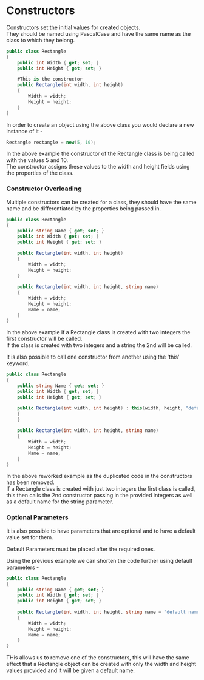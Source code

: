# Constructors

Constructors set the initial values for created objects.  
They should be named using PascalCase and have the same name as the class to which they belong.  

```C#
public class Rectangle
{
    public int Width { get; set; }
    public int Height { get; set; }

    #This is the constructor
    public Rectangle(int width, int height)
    {
        Width = width;
        Height = height;
    }
}
```

In order to create an object using the above class you would declare a new instance of it -  

```C#
Rectangle rectangle = new(5, 10);
```

In the above example the constructor of the Rectangle class is being called with the values 5 and 10.  
The constructor assigns these values to the width and height fields using the properties of the class.

### Constructor Overloading

Multiple constructors can be created for a class, they should have the same name and be differentiated by
the properties being passed in.

```C#
public class Rectangle
{
    public string Name { get; set; }
    public int Width { get; set; }
    public int Height { get; set; }

    public Rectangle(int width, int height)
    {
        Width = width;
        Height = height;
    }
    
    public Rectangle(int width, int height, string name)
    {
        Width = width;
        Height = height;
        Name = name;
    }
}
```

In the above example if a Rectangle class is created with two integers the first constructor will be called.  
If the class is created with two integers and a string the 2nd will be called.  

It is also possible to call one constructor from another using the 'this' keyword.

```C#
public class Rectangle
{
    public string Name { get; set; }
    public int Width { get; set; }
    public int Height { get; set; }

    public Rectangle(int width, int height) : this(width, height, "default name")
    {
    }
    
    public Rectangle(int width, int height, string name)
    {
        Width = width;
        Height = height;
        Name = name;
    }
}
```

In the above reworked example as the duplicated code in the constructors has been removed.  
If a Rectangle class is created with just two integers the first class is called, this then calls
the 2nd constructor passing in the provided integers as well as a default name for the string parameter.

### Optional Parameters

It is also possible to have parameters that are optional and to have a default value set for them.

Default Parameters must be placed after the required ones.

Using the previous example we can shorten the code further using default parameters -

```C#
public class Rectangle
{
    public string Name { get; set; }
    public int Width { get; set; }
    public int Height { get; set; }
    
    public Rectangle(int width, int height, string name = "default name")
    {
        Width = width;
        Height = height;
        Name = name;
    }
}
```

THis allows us to remove one of the constructors, this will have the same effect that a Rectangle object can
be created with only the width and height values provided and it will be given a default name.